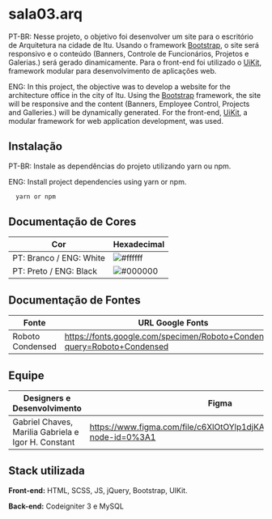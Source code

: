 
# sala03.arq

PT-BR: Nesse projeto, o objetivo foi desenvolver um site para o escritório de Arquitetura na cidade de Itu. Usando o framework [Bootstrap](https://getbootstrap.com/), o site será responsivo e o conteúdo (Banners, Controle de Funcionários, Projetos e Galerias.) será gerado dinamicamente. Para o front-end foi utilizado o [UiKit](https://getuikit.com/), framework modular para desenvolvimento de aplicações web.

ENG: In this project, the objective was to develop a website for the architecture office in the city of Itu. Using the [Bootstrap](https://getbootstrap.com/) framework, the site will be responsive and the content (Banners, Employee Control, Projects and Galleries.) will be dynamically generated. For the front-end, [UiKit](https://getuikit.com/), a modular framework for web application development, was used.


## Instalação

PT-BR: Instale as dependências do projeto utilizando yarn ou npm.

ENG: Install project dependencies using yarn or npm.

```bash
  yarn or npm
```
    
## Documentação de Cores

| Cor                               | Hexadecimal                                              |
| -----------------                 | ---------------------------------------------------------|
| PT: Branco / ENG: White           | ![#ffffff](https://via.placeholder.com/10/ffffff?text=+) |
| PT: Preto  / ENG: Black           | ![#000000](https://via.placeholder.com/10/000000?text=+) |

## Documentação de Fontes

| Fonte                             | URL Google Fonts                                                 |
| -----------------                 | ---------------------------------------------------------------- |
| Roboto Condensed                  | https://fonts.google.com/specimen/Roboto+Condensed?query=Roboto+Condensed  |


## Equipe

| Designers e Desenvolvimento                                           | Figma                                               |
| -----------------                                                     | ---------------------------------------------------------------- |
| Gabriel Chaves, Marilia Gabriela e Igor H. Constant                   | https://www.figma.com/file/c6XlOtOYlp1djKAIIbHIX4/sala03.arq.br?node-id=0%3A1  |


## Stack utilizada

**Front-end:** HTML, SCSS, JS, jQuery, Bootstrap, UIKit.

**Back-end:** Codeigniter 3 e MySQL